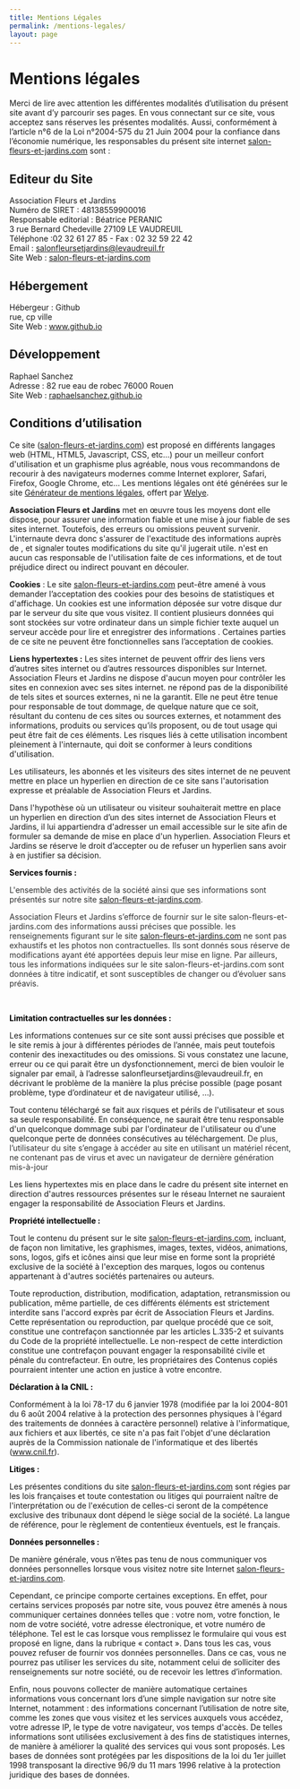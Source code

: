 ```yaml
---
title: Mentions Légales
permalink: /mentions-legales/
layout: page
---
```

# Mentions légales

Merci de lire avec attention les différentes modalités d’utilisation du présent site avant d’y parcourir ses pages. En vous connectant sur ce site, vous acceptez sans réserves les présentes modalités. Aussi, conformément à l’article n°6 de la Loi n°2004-575 du 21 Juin 2004 pour la confiance dans l’économie numérique, les responsables du présent site internet <a href="http://salon-fleurs-et-jardins.com">salon-fleurs-et-jardins.com</a> sont :

## Editeur du Site
Association Fleurs et Jardins  
Numéro de SIRET :  48138559900016  
Responsable editorial : Béatrice PERANIC  
3 rue Bernard Chedeville 27109 LE VAUDREUIL  
Téléphone :02 32 61 27 85 - Fax : 02 32 59 22 42  
Email : salonfleursetjardins@levaudreuil.fr  
Site Web : <a href="http://salon-fleurs-et-jardins.com">salon-fleurs-et-jardins.com</a>  

## Hébergement
Hébergeur : Github  
rue, cp ville  
Site Web :  <a href="http://www.github.io">www.github.io</a>  

## Développement
Raphael Sanchez  
Adresse : 82 rue eau de robec 76000 Rouen  
Site Web : <a href="http://raphaelsanchez.github.io">raphaelsanchez.github.io</a>  

## Conditions d’utilisation
Ce site (<a href="http://salon-fleurs-et-jardins.com">salon-fleurs-et-jardins.com</a>) est proposé en différents langages web (HTML, HTML5, Javascript, CSS, etc…) pour un meilleur confort d'utilisation et un graphisme plus agréable, nous vous recommandons de recourir à des navigateurs modernes comme Internet explorer, Safari, Firefox, Google Chrome, etc…
Les mentions légales ont été générées sur le site <a title="générateur de mentions légales pour site internet gratuit" href="http://www.generateur-de-mentions-legales.com">Générateur de mentions légales</a>, offert par <a title="imprimerie paris, imprimeur paris" href="http://welye.com">Welye</a>.

**Association Fleurs et Jardins** met en œuvre tous les moyens dont elle dispose, pour assurer une information fiable et une mise à jour fiable de ses sites internet. Toutefois, des erreurs ou omissions peuvent survenir. L'internaute devra donc s'assurer de l'exactitude des informations auprès de , et signaler toutes modifications du site qu'il jugerait utile. n'est en aucun cas responsable de l'utilisation faite de ces informations, et de tout préjudice direct ou indirect pouvant en découler.

<b>Cookies</b> : Le site <a href="http://salon-fleurs-et-jardins.com">salon-fleurs-et-jardins.com</a> peut-être amené à vous demander l’acceptation des cookies pour des besoins de statistiques et d'affichage. Un cookies est une information déposée sur votre disque dur par le serveur du site que vous visitez. Il contient plusieurs données qui sont stockées sur votre ordinateur dans un simple fichier texte auquel un serveur accède pour lire et enregistrer des informations . Certaines parties de ce site ne peuvent être fonctionnelles sans l’acceptation de cookies.

<b>Liens hypertextes :</b> Les sites internet de peuvent offrir des liens vers d’autres sites internet ou d’autres ressources disponibles sur Internet. Association Fleurs et Jardins ne dispose d'aucun moyen pour contrôler les sites en connexion avec ses sites internet. ne répond pas de la disponibilité de tels sites et sources externes, ni ne la garantit. Elle ne peut être tenue pour responsable de tout dommage, de quelque nature que ce soit, résultant du contenu de ces sites ou sources externes, et notamment des informations, produits ou services qu’ils proposent, ou de tout usage qui peut être fait de ces éléments. Les risques liés à cette utilisation incombent pleinement à l'internaute, qui doit se conformer à leurs conditions d'utilisation.

Les utilisateurs, les abonnés et les visiteurs des sites internet de ne peuvent mettre en place un hyperlien en direction de ce site sans l'autorisation expresse et préalable de Association Fleurs et Jardins.

Dans l'hypothèse où un utilisateur ou visiteur souhaiterait mettre en place un hyperlien en direction d’un des sites internet de Association Fleurs et Jardins, il lui appartiendra d'adresser un email accessible sur le site afin de formuler sa demande de mise en place d'un hyperlien. Association Fleurs et Jardins se réserve le droit d’accepter ou de refuser un hyperlien sans avoir à en justifier sa décision.
</br>
<p style="color: #b51a00;"><span style="color: rgb(0, 0, 0);"><b>Services fournis : </b></span></p>
<p style="color: #323333;">L'ensemble des activités de la société ainsi que ses informations sont présentés sur notre site <a href="http://salon-fleurs-et-jardins.com">salon-fleurs-et-jardins.com</a>.</p>
<p style="color: #323333;">Association Fleurs et Jardins s’efforce de fournir sur le site salon-fleurs-et-jardins.com des informations aussi précises que possible. les renseignements figurant sur le site <a href="http://salon-fleurs-et-jardins.com">salon-fleurs-et-jardins.com</a> ne sont pas exhaustifs et les photos non contractuelles. Ils sont donnés sous réserve de modifications ayant été apportées depuis leur mise en ligne. Par ailleurs, tous les informations indiquées sur le site salon-fleurs-et-jardins.com<span style="color: #000000;"><b> </b></span>sont données à titre indicatif, et sont susceptibles de changer ou d’évoluer sans préavis.  </p>
</br>
<p style="color: #b51a00;"><span style="color: rgb(0, 0, 0);"><b>Limitation contractuelles sur les données : </b></span></p>
Les informations contenues sur ce site sont aussi précises que possible et le site remis à jour à différentes périodes de l’année, mais peut toutefois contenir des inexactitudes ou des omissions. Si vous constatez une lacune, erreur ou ce qui parait être un dysfonctionnement, merci de bien vouloir le signaler par email, à l’adresse salonfleursetjardins@levaudreuil.fr, en décrivant le problème de la manière la plus précise possible (page posant problème, type d’ordinateur et de navigateur utilisé, …).

Tout contenu téléchargé se fait aux risques et périls de l'utilisateur et sous sa seule responsabilité. En conséquence, ne saurait être tenu responsable d'un quelconque dommage subi par l'ordinateur de l'utilisateur ou d'une quelconque perte de données consécutives au téléchargement. <span style="color: #323333;">De plus, l’utilisateur du site s’engage à accéder au site en utilisant un matériel récent, ne contenant pas de virus et avec un navigateur de dernière génération mis-à-jour</span>

Les liens hypertextes mis en place dans le cadre du présent site internet en direction d'autres ressources présentes sur le réseau Internet ne sauraient engager la responsabilité de Association Fleurs et Jardins.
</br>
<p style="color: #b51a00;"><span style="color: rgb(0, 0, 0);"><b>Propriété intellectuelle :</b></span></p>
Tout le contenu du présent sur le site <a href="http://salon-fleurs-et-jardins.com">salon-fleurs-et-jardins.com</a>, incluant, de façon non limitative, les graphismes, images, textes, vidéos, animations, sons, logos, gifs et icônes ainsi que leur mise en forme sont la propriété exclusive de la société à l'exception des marques, logos ou contenus appartenant à d'autres sociétés partenaires ou auteurs.

Toute reproduction, distribution, modification, adaptation, retransmission ou publication, même partielle, de ces différents éléments est strictement interdite sans l'accord exprès par écrit de Association Fleurs et Jardins. Cette représentation ou reproduction, par quelque procédé que ce soit, constitue une contrefaçon sanctionnée par les articles L.335-2 et suivants du Code de la propriété intellectuelle. Le non-respect de cette interdiction constitue une contrefaçon pouvant engager la responsabilité civile et pénale du contrefacteur. En outre, les propriétaires des Contenus copiés pourraient intenter une action en justice à votre encontre.
</br>
<p style="color: #b51a00;"><span style="color: rgb(0, 0, 0);"><b>Déclaration à la CNIL : </b></span></p>
Conformément à la loi 78-17 du 6 janvier 1978 (modifiée par la loi 2004-801 du 6 août 2004 relative à la protection des personnes physiques à l'égard des traitements de données à caractère personnel) relative à l'informatique, aux fichiers et aux libertés, ce site n'a pas fait l'objet d'une déclaration  auprès de la Commission nationale de l'informatique et des libertés (<a href="http://www.cnil.fr/">www.cnil.fr</a>).
</br>
<p style="color: #b51a00;"><span style="color: rgb(0, 0, 0);"><b>Litiges : </b></span></p>
Les présentes conditions du site <a href="http://salon-fleurs-et-jardins.com">salon-fleurs-et-jardins.com</a> sont régies par les lois françaises et toute contestation ou litiges qui pourraient naître de l'interprétation ou de l'exécution de celles-ci seront de la compétence exclusive des tribunaux dont dépend le siège social de la société. La langue de référence, pour le règlement de contentieux éventuels, est le français.
</br>
<p style="color: #b51a00;"><span style="color: rgb(0, 0, 0);"><b>Données personnelles :</b></span></p>
De manière générale, vous n’êtes pas tenu de nous communiquer vos données personnelles lorsque vous visitez notre site Internet <a href="http://salon-fleurs-et-jardins.com">salon-fleurs-et-jardins.com</a>.

Cependant, ce principe comporte certaines exceptions. En effet, pour certains services proposés par notre site, vous pouvez être amenés à nous communiquer certaines données telles que : votre nom, votre fonction, le nom de votre société, votre adresse électronique, et votre numéro de téléphone. Tel est le cas lorsque vous remplissez le formulaire qui vous est proposé en ligne, dans la rubrique « contact ». Dans tous les cas, vous pouvez refuser de fournir vos données personnelles. Dans ce cas, vous ne pourrez pas utiliser les services du site, notamment celui de solliciter des renseignements sur notre société, ou de recevoir les lettres d’information.

Enfin, nous pouvons collecter de manière automatique certaines informations vous concernant lors d’une simple navigation sur notre site Internet, notamment : des informations concernant l’utilisation de notre site, comme les zones que vous visitez et les services auxquels vous accédez, votre adresse IP, le type de votre navigateur, vos temps d'accès. De telles informations sont utilisées exclusivement à des fins de statistiques internes, de manière à améliorer la qualité des services qui vous sont proposés. Les bases de données sont protégées par les dispositions de la loi du 1er juillet 1998 transposant la directive 96/9 du 11 mars 1996 relative à la protection juridique des bases de données.